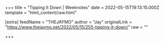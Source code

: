 
+++
title = "Tipping It Down | Weeknotes"
date = 2022-05-15T19:13:15.000Z
template = "html_content/raw.html"

[extra]
feedName = "THEJAYMO"
author = "Jay"
originalLink = "https://www.thejaymo.net/2022/05/15/255-tipping-it-down/"
raw = ""

+++

